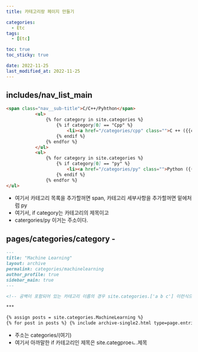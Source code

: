 ```yaml
---
title: 카테고리랑 페이지 만들기

categories:
  - Etc
tags:
  - [Etc]

toc: true
toc_sticky: true

date: 2022-11-25
last_modified_at: 2022-11-25 
---
```


## includes/nav_list_main
 ```md
<span class="nav__sub-title">C/C++/Pyhthon</span>
            <ul>
                {% for category in site.categories %}
                    {% if category[0] == "Cpp" %}
                        <li><a href="/categories/cpp" class="">C ++ ({{category[1].size}})</a></li>
                    {% endif %}
                {% endfor %}
            </ul>
            <ul>
                {% for category in site.categories %}
                    {% if category[0] == "py" %}
                        <li><a href="/categories/py" class="">Python ({{category[1].size}})</a></li>
                    {% endif %}
                {% endfor %}
</ul>
```

- 여기서 카테고리 목록을 추가할꺼면  span, 카테고리 세부사항을 추가할꺼면 밑에처럼  py
- 여기서, if category는 카테고리의 제목이고
- catergories/py 이거는 주소이다.

## pages/categories/category -
```md
---
title: "Machine Learning"
layout: archive
permalink: categories/machinelearning
author_profile: true
sidebar_main: true
---

<!-- 공백이 포함되어 있는 카테고리 이름의 경우 site.categories.['a b c'] 이런식으로! -->

***

{% assign posts = site.categories.MachineLearning %}
{% for post in posts %} {% include archive-single2.html type=page.entries_layout %} {% endfor %}
```

- 주소는 categories/(여기)
- 여기서 아까말한 if 카테고리인 제목은 site.categproeㄴ.제목
